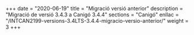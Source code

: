 +++
date        = "2020-06-19"
title       = "Migració versió anterior"
description = "Migració de versió 3.4.3 a Canigó 3.4.4"
sections    = "Canigó"
enllac		= "/INTCAN2199-versions-3.4LTS-3.4.4-migracio-versio-anterior/"
weight		= 3
+++
